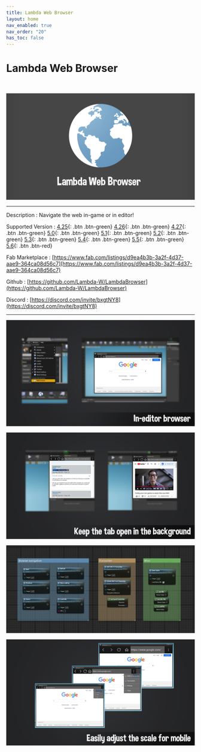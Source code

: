 ```yaml
---
title: Lambda Web Browser
layout: home
nav_enabled: true
nav_order: "20"
has_toc: false
---
```

# Lambda Web Browser
<br>

![](assets/LambdaBrowser_Banner.png)

***

Description
:  Navigate the web in-game or in editor!

Supported Version
: <span class="fs-2">
[4.25](){: .btn .btn-green}
[4.26](){: .btn .btn-green}
[4.27](){: .btn .btn-green}
[5.0](){: .btn .btn-green}
[5.1](){: .btn .btn-green}
[5.2](){: .btn .btn-green}
[5.3](){: .btn .btn-green}
[5.4](){: .btn .btn-green}
[5.5](){: .btn .btn-green}
[5.6](){: .btn .btn-red}
</span>

Fab Marketplace
:  [https://www.fab.com/listings/d9ea4b3b-3a2f-4d37-aae9-364ca08d56c7](https://www.fab.com/listings/d9ea4b3b-3a2f-4d37-aae9-364ca08d56c7)

Github
: [https://github.com/Lambda-W/LambdaBrowser](https://github.com/Lambda-W/LambdaBrowser)

Discord
: [https://discord.com/invite/bxgtNY8](https://discord.com/invite/bxgtNY8)

***

![](assets/lambdawebbrowser_screenshot_editortool.png)

![](assets/lambdawebbrowser_screenshot_editorbrowsing.png)

![](assets/lanmbdawebbrowser_screenshot_bp.png)



![](assets/lambdawebbrowser_screenshot_scaling.png)

